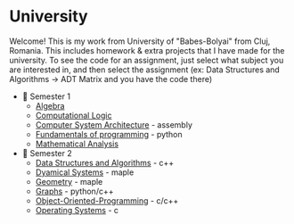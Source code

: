 # University
Welcome! This is my work from University of "Babes-Bolyai" from Cluj, Romania. This includes homework & extra projects that I have made for the university. To see the code for an assignment, just select what subject you are interested in, and then select the assignment (ex: Data Structures and Algorithms -> ADT Matrix and you have the code there)

* :closed_book: Semester 1
  - [Algebra](https://github.com/912-enache-vlad/Algebra/tree/main) 
  - [Computational Logic](https://github.com/912-enache-vlad/Computational-Logic)
  - [Computer System Architecture](https://github.com/912-enache-vlad/Computer-Systems-Architecture/tree/main) - assembly
  - [Fundamentals of programming](https://github.com/912-enache-vlad/Fundamentals-of-programming) - python
  - [Mathematical Analysis](https://github.com/912-enache-vlad/Mathematical-Analysis)
* :green_book: Semester 2
  - [Data Structures and Algorithms](https://github.com/913AliceHincu/Data-Structures-and-Algorithms) - c++
  - [Dyamical Systems](https://github.com/AliceHincu/Dynamical-Systems) - maple
  - [Geometry](https://github.com/AliceHincu/Geometry) - maple
  - [Graphs](https://github.com/AliceHincu/Graphs) - python/c++
  - [Object-Oriented-Programming](https://github.com/913AliceHincu/Object-Oriented-Programming) - c/c++
  - [Operating Systems](https://github.com/AliceHincu/Operating-Systems) - c
